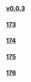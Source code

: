### [v0.0.3](https://github.com/littleflute/m59/edit/master/README.md)
### [173](173)
### [174](174)
### [175](175)
### [176](176)
